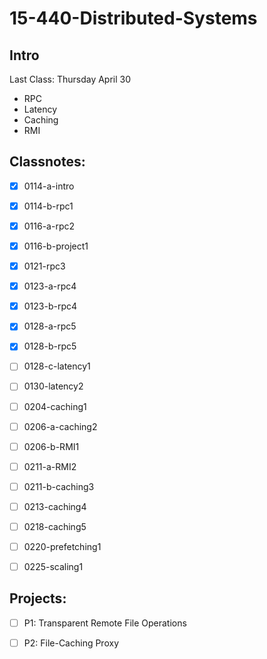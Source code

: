 # 15-440-Distributed-Systems

## Intro



Last Class: Thursday April 30

- RPC
- Latency
- Caching
- RMI



## Classnotes:

- [x] 0114-a-intro
- [x] 0114-b-rpc1
- [x] 0116-a-rpc2
- [x] 0116-b-project1
- [x] 0121-rpc3
- [x] 0123-a-rpc4
- [x] 0123-b-rpc4
- [x] 0128-a-rpc5
- [x] 0128-b-rpc5
- [ ] 0128-c-latency1
- [ ] 0130-latency2
- [ ] 0204-caching1
- [ ] 0206-a-caching2
- [ ] 0206-b-RMI1
- [ ] 0211-a-RMI2
- [ ] 0211-b-caching3
- [ ] 0213-caching4
- [ ] 0218-caching5
- [ ] 0220-prefetching1
- [ ] 0225-scaling1



## Projects:

- [ ] P1: Transparent Remote File Operations 
- [ ] P2: File-Caching Proxy

